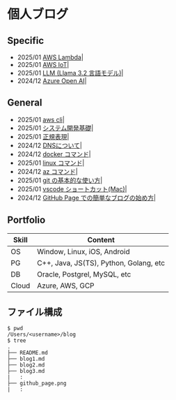 # 個人ブログ

## Specific

- 2025/01 [AWS Lambda](./blog-s13aws-lambda.md)|
- 2025/01 [AWS IoT](./blog-s12awsiot.md)|
- 2025/01 [LLM (Llama 3.2 言語モデル)](./blog-s11Llama.md)|
- 2024/12 [Azure Open AI](./blog-s09aoai.md)|

## General

- 2025/01 [aws cli](./blog10aws.md)|
- 2025/01 [システム開発基礎](./blog08process.md)|
- 2025/01 [正規表現](./blog07re.md)|
- 2024/12 [DNSについて](./blog06DNS.md)|
- 2024/12 [docker コマンド](./blog05docker.md)|
- 2025/01 [linux コマンド](./blog05linux.md)|
- 2024/12 [az コマンド](./blog04.md)|
- 2025/01 [git の基本的な使い方](./blog03.md)|
- 2025/01 [vscode ショートカット(Mac)](./blog02.md)|
- 2024/12 [GitHub Page での簡単なブログの始め方](./blog01.md)|

## Portfolio

| Skill | Content                                |
| ----- | -------------------------------------- |
| OS    | Window, Linux, iOS, Android            |
| PG    | C++, Java, JS(TS), Python, Golang, etc |
| DB    | Oracle, Postgrel, MySQL, etc           |
| Cloud | Azure, AWS, GCP                        |

## ファイル構成

```
$ pwd
/Users/<username>/blog
$ tree
.
├── README.md
├── blog1.md
├── blog2.md
├── blog3.md
|   :
├── github_page.png
|   :

```
